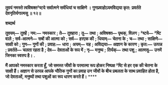**तुवयं नमस्ते त्वविषक्त²ष्टये** **सर्वात्मने सर्वधियां च साक्षिणे ।** **गुणप्रवाहोऽयमविद्यया कृत:** **प्रवर्तते देवनृतिर्यगात्मसु ॥ १२॥** 

**शब्दार्थ** 

**तुवयम्—** **तुश्हें** **; नम:—** **नमस्कार** **; ते—** **तुश्हारा** **; तु—** **तथा** **; अविषक्त—** **पृथक्, विलग** **; ²ष्टये—** **²ष्टि वाले** **; सर्व-आत्मने—** **सबों** **की आत्मा को** **; सर्व—** **हरएक की** **; धियाम्—** **चेतना के** **; च—** **तथा** **; साक्षिणे—** **साक्षी को** **; गुण—** **गुणों की** **; प्रवाह:—** **धारा** **;** **अयम्—** **यह** **; अविद्यया—** **अज्ञान के कारण** **; कृत:—** **उत्पन्न** **; प्रवर्तते—** **चलता रहता है** **; देव—** **देवताओं के रूप में** **; नृ—** **मनुष्य** **;** **तिर्यक्—** **तथा पशु** **; आत्मसु—** **उनमें जिनका स्वरुप है।** **.** 

**मैं आपको नमस्कार करता हूँ, जो समस्त जीवों के परमात्मा रूप होकर निष्पक्ष ²ष्टि से हर** **एक की चेतना के साक्षी हैं। अज्ञान से उत्पन्न आपके भौतिक गुणों का प्रवाह उन जीवों के बीच** **प्रबलता के साथ प्रवाहित होता है, जो देवताओं, मनुष्यों तथा पशुओं का रूप धारण करते हैं।** **** 